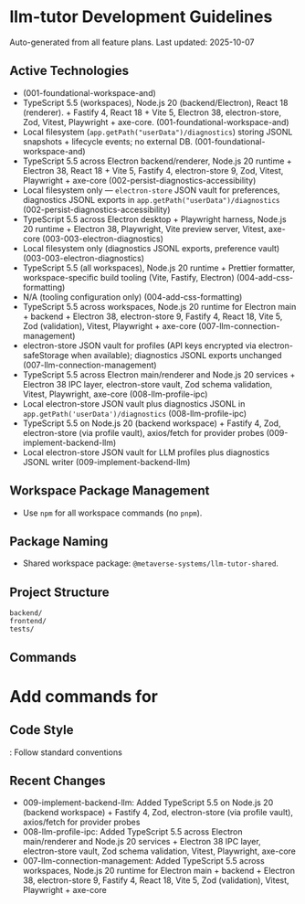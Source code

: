 # llm-tutor Development Guidelines

Auto-generated from all feature plans. Last updated: 2025-10-07

## Active Technologies
- (001-foundational-workspace-and)
- TypeScript 5.5 (workspaces), Node.js 20 (backend/Electron), React 18 (renderer). + Fastify 4, React 18 + Vite 5, Electron 38, electron-store, Zod, Vitest, Playwright + axe-core. (001-foundational-workspace-and)
- Local filesystem (`app.getPath("userData")/diagnostics`) storing JSONL snapshots + lifecycle events; no external DB. (001-foundational-workspace-and)
- TypeScript 5.5 across Electron backend/renderer, Node.js 20 runtime + Electron 38, React 18 + Vite 5, Fastify 4, electron-store 9, Zod, Vitest, Playwright + axe-core (002-persist-diagnostics-accessibility)
- Local filesystem only — `electron-store` JSON vault for preferences, diagnostics JSONL exports in `app.getPath("userData")/diagnostics` (002-persist-diagnostics-accessibility)
- TypeScript 5.5 across Electron desktop + Playwright harness, Node.js 20 runtime + Electron 38, Playwright, Vite preview server, Vitest, axe-core (003-003-electron-diagnostics)
- Local filesystem only (diagnostics JSONL exports, preference vault) (003-003-electron-diagnostics)
- TypeScript 5.5 (all workspaces), Node.js 20 runtime + Prettier formatter, workspace-specific build tooling (Vite, Fastify, Electron) (004-add-css-formatting)
- N/A (tooling configuration only) (004-add-css-formatting)
- TypeScript 5.5 across workspaces, Node.js 20 runtime for Electron main + backend + Electron 38, electron-store 9, Fastify 4, React 18, Vite 5, Zod (validation), Vitest, Playwright + axe-core (007-llm-connection-management)
- electron-store JSON vault for profiles (API keys encrypted via electron-safeStorage when available); diagnostics JSONL exports unchanged (007-llm-connection-management)
- TypeScript 5.5 across Electron main/renderer and Node.js 20 services + Electron 38 IPC layer, electron-store vault, Zod schema validation, Vitest, Playwright, axe-core (008-llm-profile-ipc)
- Local electron-store JSON vault plus diagnostics JSONL in `app.getPath('userData')/diagnostics` (008-llm-profile-ipc)
- TypeScript 5.5 on Node.js 20 (backend workspace) + Fastify 4, Zod, electron-store (via profile vault), axios/fetch for provider probes (009-implement-backend-llm)
- Local electron-store JSON vault for LLM profiles plus diagnostics JSONL writer (009-implement-backend-llm)

## Workspace Package Management
- Use `npm` for all workspace commands (no `pnpm`).

## Package Naming
- Shared workspace package: `@metaverse-systems/llm-tutor-shared`.

## Project Structure
```
backend/
frontend/
tests/
```

## Commands
# Add commands for 

## Code Style
: Follow standard conventions

## Recent Changes
- 009-implement-backend-llm: Added TypeScript 5.5 on Node.js 20 (backend workspace) + Fastify 4, Zod, electron-store (via profile vault), axios/fetch for provider probes
- 008-llm-profile-ipc: Added TypeScript 5.5 across Electron main/renderer and Node.js 20 services + Electron 38 IPC layer, electron-store vault, Zod schema validation, Vitest, Playwright, axe-core
- 007-llm-connection-management: Added TypeScript 5.5 across workspaces, Node.js 20 runtime for Electron main + backend + Electron 38, electron-store 9, Fastify 4, React 18, Vite 5, Zod (validation), Vitest, Playwright + axe-core

<!-- MANUAL ADDITIONS START -->
<!-- MANUAL ADDITIONS END -->
